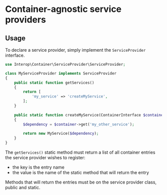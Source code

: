 # Container-agnostic service providers

## Usage

To declare a service provider, simply implement the `ServiceProvider` interface.

```php
use Interop\Container\ServiceProvider\ServiceProvider;

class MyServiceProvider implements ServiceProvider
{
    public static function getServices()
    {
        return [
            'my_service' => 'createMyService',
        ];
    }
    
    public static function createMyService(ContainerInterface $container)
    {
        $dependency = $container->get('my_other_service');
    
        return new MyService($dependency);
    }
}
```

The `getServices()` static method must return a list of all container entries the service provider wishes to register:

- the key is the entry name
- the value is the name of the static method that will return the entry

Methods that will return the entries must be on the service provider class, public and static.
